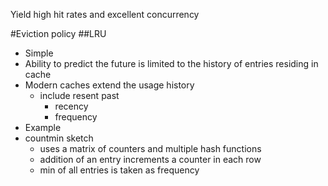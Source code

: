 Yield high hit rates and excellent concurrency

#Eviction policy
##LRU
* Simple
* Ability to predict the future is limited to the history of entries residing in cache
* Modern caches extend the usage history
  * include resent past
    * recency
    * frequency
* Example
 * countmin sketch
    * uses a matrix of counters and multiple hash functions
    *  addition of an entry increments a counter in each row
    *  min of all entries is taken as frequency
 
